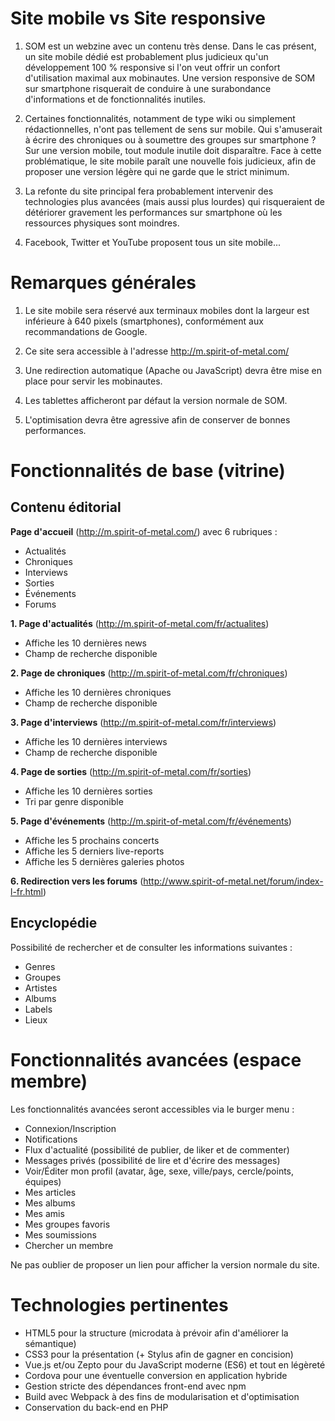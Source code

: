 # Site mobile vs Site responsive

1. SOM est un webzine avec un contenu très dense. Dans le cas présent, un site mobile dédié est probablement plus judicieux qu'un développement 100 % responsive si l'on veut offrir un confort d'utilisation maximal aux mobinautes. Une version responsive de SOM sur smartphone risquerait de conduire à une surabondance d'informations et de fonctionnalités inutiles.

2. Certaines fonctionnalités, notamment de type wiki ou simplement rédactionnelles, n'ont pas tellement de sens sur mobile. Qui s'amuserait à écrire des chroniques ou à soumettre des groupes sur smartphone ? Sur une version mobile, tout module inutile doit disparaître. Face à cette problématique, le site mobile paraît une nouvelle fois judicieux, afin de proposer une version légère qui ne garde que le strict minimum.

3. La refonte du site principal fera probablement intervenir des technologies plus avancées (mais aussi plus lourdes) qui risqueraient de détériorer gravement les performances sur smartphone où les ressources physiques sont moindres.

4. Facebook, Twitter et YouTube proposent tous un site mobile...

# Remarques générales

1. Le site mobile sera réservé aux terminaux mobiles dont la largeur est inférieure à 640 pixels (smartphones), conformément aux recommandations de Google.

2. Ce site sera accessible à l'adresse http://m.spirit-of-metal.com/

3. Une redirection automatique (Apache ou JavaScript) devra être mise en place pour servir les mobinautes.

4. Les tablettes afficheront par défaut la version normale de SOM.

5. L'optimisation devra être agressive afin de conserver de bonnes performances.

# Fonctionnalités de base (vitrine)

## Contenu éditorial

**Page d'accueil** (http://m.spirit-of-metal.com/) avec 6 rubriques :

- Actualités
- Chroniques
- Interviews
- Sorties
- Événements
- Forums

**1. Page d'actualités** (http://m.spirit-of-metal.com/fr/actualites)
  - Affiche les 10 dernières news<br>
  - Champ de recherche disponible

**2. Page de chroniques** (http://m.spirit-of-metal.com/fr/chroniques)
  - Affiche les 10 dernières chroniques
  - Champ de recherche disponible

**3. Page d'interviews** (http://m.spirit-of-metal.com/fr/interviews)
  - Affiche les 10 dernières interviews
  - Champ de recherche disponible

**4. Page de sorties** (http://m.spirit-of-metal.com/fr/sorties)
  - Affiche les 10 dernières sorties
  - Tri par genre disponible

**5. Page d'événements** (http://m.spirit-of-metal.com/fr/événements)
  - Affiche les 5 prochains concerts
  - Affiche les 5 derniers live-reports
  - Affiche les 5 dernières galeries photos

**6. Redirection vers les forums** (http://www.spirit-of-metal.net/forum/index-l-fr.html)

## Encyclopédie

Possibilité de rechercher et de consulter les informations suivantes :

- Genres
- Groupes
- Artistes
- Albums
- Labels
- Lieux

# Fonctionnalités avancées (espace membre)

Les fonctionnalités avancées seront accessibles via le burger menu :

- Connexion/Inscription
- Notifications
- Flux d'actualité (possibilité de publier, de liker et de commenter)
- Messages privés (possibilité de lire et d'écrire des messages)
- Voir/Éditer mon profil (avatar, âge, sexe, ville/pays, cercle/points, équipes)
- Mes articles
- Mes albums
- Mes amis
- Mes groupes favoris
- Mes soumissions
- Chercher un membre

Ne pas oublier de proposer un lien pour afficher la version normale du site.

# Technologies pertinentes

- HTML5 pour la structure (microdata à prévoir afin d'améliorer la sémantique)
- CSS3 pour la présentation (+ Stylus afin de gagner en concision)
- Vue.js et/ou Zepto pour du JavaScript moderne (ES6) et tout en légèreté
- Cordova pour une éventuelle conversion en application hybride
- Gestion stricte des dépendances front-end avec npm
- Build avec Webpack à des fins de modularisation et d'optimisation
- Conservation du back-end en PHP
